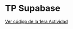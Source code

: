 # TP Supabase

[Ver código de la 1era Actividad](https://github.com/SantiagoSalvay/AplicacionNuevasTecnologias/tree/main/1era%20Actividad)
